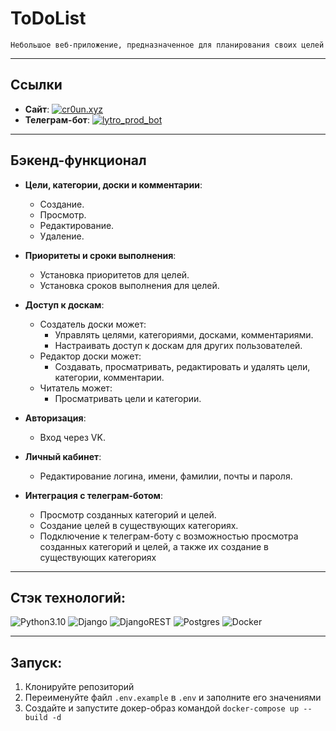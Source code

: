 # ToDoList

    Небольшое веб-приложение, предназначенное для планирования своих целей
___

## Ссылки

- **Сайт**: [![cr0un.xyz](https://img.shields.io/badge/-cr0un.xyz-9cf/)](http://cr0un.xyz/)
- **Телеграм-бот**: [![lytro_prod_bot](https://img.shields.io/badge/-lytro_prod_bot-blue)](https://t.me/lytro_prod_bot)

---

## Бэкенд-функционал

- **Цели, категории, доски и комментарии**:
  - Создание.
  - Просмотр.
  - Редактирование.
  - Удаление.
  
- **Приоритеты и сроки выполнения**:
  - Установка приоритетов для целей.
  - Установка сроков выполнения для целей.
  
- **Доступ к доскам**:
  - Создатель доски может:
    - Управлять целями, категориями, досками, комментариями.
    - Настраивать доступ к доскам для других пользователей.
  - Редактор доски может:
    - Создавать, просматривать, редактировать и удалять цели, категории, комментарии.
  - Читатель может:
    - Просматривать цели и категории.
    
- **Авторизация**:
  - Вход через VK.
  
- **Личный кабинет**:
  - Редактирование логина, имени, фамилии, почты и пароля.
  
- **Интеграция с телеграм-ботом**:
  - Просмотр созданных категорий и целей.
  - Создание целей в существующих категориях.
  - Подключение к телеграм-боту с возможностью просмотра созданных категорий и целей, а также их создание в 
    существующих категориях


___

## Стэк технологий:

![Python3.10](https://img.shields.io/badge/-Python3.10-black)
![Django](https://img.shields.io/badge/-Django-black)
![DjangoREST](https://img.shields.io/badge/-DjangoREST-black)
![Postgres](https://img.shields.io/badge/-Postgres-black)
![Docker](https://img.shields.io/badge/-Docker-black)


___

## Запуск:

1) Клонируйте репозиторий
2) Переименуйте файл `.env.example` в `.env` и заполните его значениями
3) Создайте и запустите докер-образ командой `docker-compose up --build -d`

